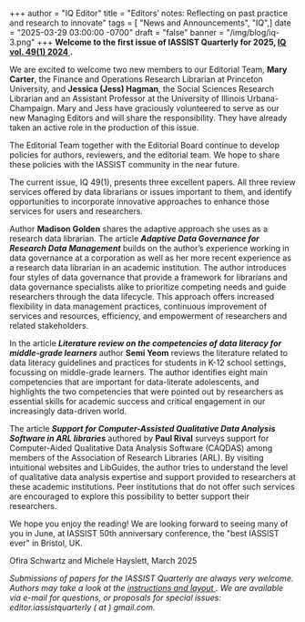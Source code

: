 +++
author = "IQ Editor"
title = "Editors’ notes: Reflecting on past practice and research to innovate"
tags = [ "News and Announcements", "IQ",]
date = "2025-03-29 03:00:00 -0700"
draft = "false"
banner = "/img/blog/iq-3.png"
+++
**Welcome to the first issue of IASSIST Quarterly for 2025, [IQ vol. 49(1) 2024 <span class="fas fa-external-link-alt"></span>](https://www.iassistquarterly.com/index.php/iassist/issue/view/160).**

We are excited to welcome two new members to our Editorial Team, **Mary Carter**, the Finance and Operations Research Librarian at Princeton University, and **Jessica (Jess) Hagman**, the Social Sciences Research Librarian and an Assistant Professor at the University of Illinois Urbana-Champaign. Mary and Jess have graciously volunteered to serve as our new Managing Editors and will share the responsibility. They have already taken an active role in the production of this issue.

The Editorial Team together with the Editorial Board continue to develop policies for authors, reviewers, and the editorial team. We hope to share these policies with the IASSIST community in the near future.

The current issue, IQ 49(1), presents three excellent papers. All three review services offered by data librarians or issues important to them, and identify opportunities to incorporate innovative approaches to enhance those services for users and researchers. 

Author **Madison Golden** shares the adaptive approach she uses as a research data librarian. The article ***Adaptive Data Governance for Research Data Management*** builds on the author’s experience working in data governance at a corporation as well as her more recent experience as a research data librarian in an academic institution. The author introduces four styles of data governance that provide a framework for librarians and data governance specialists alike to prioritize competing needs and guide researchers through the data lifecycle. This approach offers increased flexibility in data management practices, continuous improvement of services and resources, efficiency, and empowerment of researchers and related stakeholders.

In the article ***Literature review on the competencies of data literacy for middle-grade learners*** author **Semi Yeom** reviews the literature related to data literacy guidelines and practices for students in K-12 school settings, focussing on middle-grade learners. The author identifies eight main competencies that are important for data-literate adolescents, and highlights the two competencies that were pointed out by researchers as essential skills for academic success and critical engagement in our increasingly data-driven world.

The article ***Support for Computer-Assisted Qualitative Data Analysis Software in ARL libraries*** authored by **Paul Rival** surveys support for Computer-Aided Qualitative Data Analysis Software (CAQDAS) among members of the Association of Research Libraries (ARL). By visiting intuitional websites and LibGuides, the author tries to understand the level of qualitative data analysis expertise and support provided to researchers at these academic institutions. Peer institutions that do not offer such services are encouraged to explore this possibility to better support their researchers.

We hope you enjoy the reading! We are looking forward to seeing many of you in June, at IASSIST 50th anniversary conference, the "best IASSIST ever" in Bristol, UK.

Ofira Schwartz and Michele Hayslett, March 2025

*Submissions of papers for the IASSIST Quarterly are always very welcome. Authors may take a look at the [instructions and layout <span class="fas fa-external-link-alt"></span>](https://www.iassistquarterly.com/index.php/iassist/about/submissions). We are available via e-mail for questions, or proposals for special issues: editor.iassistquarterly ( at ) gmail.com.*